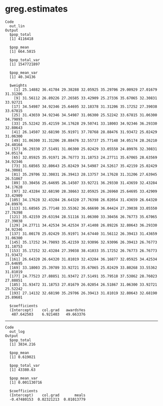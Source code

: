 # greg.estimates

    Code
      out_lin
    Output
      $pop_total
      [1] 4116418
      
      $pop_mean
      [1] 664.5815
      
      $pop_total_var
      [1] 1547721897
      
      $pop_mean_var
      [1] 40.34136
      
      $weights
        [1] 25.14882 36.41784 29.38288 32.05925 35.29706 29.00929 27.01679 31.31206
        [9] 31.56112 26.89226 27.26585 33.42909 25.27336 35.67065 32.30831 33.92721
       [17] 34.54987 34.92346 25.64695 32.18378 31.31206 35.17252 27.39038 33.67815
       [25] 31.43659 34.92346 34.54987 31.06300 25.52242 33.67815 31.06300 34.79893
       [33] 25.52242 35.42159 34.17628 29.50741 33.18003 34.92346 36.29330 32.80643
       [41] 26.14507 32.68190 35.91971 37.78768 28.88476 31.93472 25.02429 31.06300
       [49] 31.06300 31.31206 28.88476 32.55737 25.77148 34.05174 28.26210 24.40164
       [57] 36.29330 27.51491 31.06300 25.02429 33.05550 24.89976 32.30831 34.05174
       [65] 32.05925 35.91971 26.76773 31.18753 24.27711 35.67065 28.63569 34.92346
       [73] 31.68565 32.80643 25.02429 34.54987 24.52617 35.42159 25.02429 34.30081
       [81] 35.29706 32.30831 26.39413 28.13757 34.17628 31.31206 27.63945 26.51867
       [89] 33.30456 25.64695 26.14507 33.92721 36.29330 31.43659 32.43284 34.17628
       [97] 32.43284 32.68190 28.38663 32.05925 26.26960 25.64695 33.42909 33.42909
      [105] 34.17628 32.43284 26.64320 27.76398 26.02054 31.43659 26.64320 24.89976
      [113] 31.68565 25.77148 33.55362 36.66690 36.04424 27.39038 33.05550 27.76398
      [121] 35.42159 29.63194 28.51116 31.06300 33.30456 26.76773 35.67065 27.39038
      [129] 24.27711 34.42534 34.42534 37.41408 26.89226 32.80643 36.29330 34.92346
      [137] 31.00178 25.02429 35.91971 34.67440 31.56112 26.39413 31.43659 31.06300
      [145] 35.17252 34.79893 35.42159 32.93096 32.93096 26.39413 26.76773 31.18753
      [153] 35.17252 32.43284 27.39038 38.41033 35.17252 26.76773 26.76773 31.93472
      [161] 26.64320 26.64320 31.81019 32.43284 36.16877 32.05925 34.42534 25.64695
      [169] 33.18003 25.39789 33.92721 35.67065 25.02429 33.80268 33.55362 31.81019
      [177] 24.77523 27.88851 31.93472 27.51491 35.79518 37.53862 28.76023 27.88851
      [185] 31.93472 31.18753 27.01679 26.02054 26.51867 31.06300 33.92721 25.52242
      [193] 27.14132 32.68190 35.29706 26.39413 31.81019 32.80643 32.68190 25.89601
      
      $coefficients
      (Intercept)    col.grad   awardsYes 
       487.642503    6.921403   49.663376 
      

---

    Code
      out_log
    Output
      $pop_total
      [1] 3834.216
      
      $pop_mean
      [1] 0.619021
      
      $pop_total_var
      [1] 43380.63
      
      $pop_mean_var
      [1] 0.001130716
      
      $coefficients
      (Intercept)    col.grad       meals 
      -0.47480153  0.02321213  0.01013779 
      

